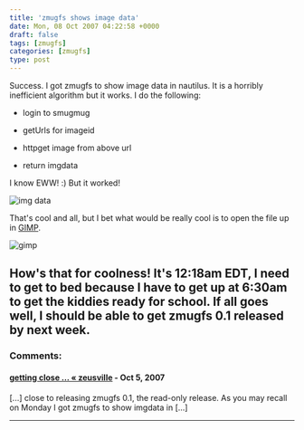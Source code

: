 ```yaml
---
title: 'zmugfs shows image data'
date: Mon, 08 Oct 2007 04:22:58 +0000
draft: false
tags: [zmugfs]
categories: [zmugfs]
type: post
---
```


Success. I got zmugfs to show image data in nautilus. It is a horribly inefficient algorithm but it works. I do the following:

*   login to smugmug

*   getUrls for imageid

*   httpget image from above url

*   return imgdata

I know EWW! :) But it worked!

![img data](/img/2007/10/zmugfs_imgdata.png)

That's cool and all, but I bet what would be really cool is to open the file up in [GIMP](http://www.gimp.org).

![gimp](/img/2007/10/zmugfs_gimp.png)

How's that for coolness! It's 12:18am EDT, I need to get to bed because I have to get up at 6:30am to get the kiddies ready for school. If all goes well, I should be able to get zmugfs 0.1 released by next week.
---
### Comments:
#### [getting close &#8230; &laquo; zeusville](http://zeusville.wordpress.com/2007/10/12/getting-close/ "") - <time datetime="2007-10-12 00:32:05">Oct 5, 2007</time>

\[...\] close to releasing zmugfs 0.1, the read-only release. As you may recall on Monday I got zmugfs to show imgdata in \[...\]
<hr />
